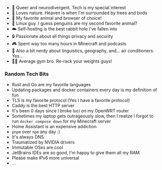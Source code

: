 - 🌈 Queer and neurodivergent. Tech is my special interest
- 🌲 Loves nature. Heaven is when I'm surrounded by trees and birds
- 🦊 My favorite animal and browser of choice!
- 🐧 Linux guy. I guess penguins are my second favorite animal?
- ☁️ Self-hosting is the best rabbit hole I've fallen into
- 🔒 Passionate about all things privacy and security
- 🎮 Spent way too many hours in Minecraft and podcasts
- 💬 Also a bit nerdy about linguistics, geography, and... air conditioners. Yes...
- 🏋🏻 Average gym bro. Re-rack your weights guys!

### Random Tech Bits
- Rust and Go are my favorite languages
- Updating packages and docker containers every day is my definition of fun
- TLS is my favorite protocol (Yes I have a favorite protocol)
- Caddy is the best HTTP server
- It's been 0 days since I broke luci on my OpenWRT router
- Sometimes my laptop gets outrageously slow, then I realize I forgot to run `docker compose down` for my Minecraft server
- Home Assistant is an expensive addiction
- `pnpm` over `npm` any day :)
- It's always DNS
- Traumatized by NVIDIA drivers
- Immutable OSes are cool
- JetBrains IDEs are so good, I'm happy to give them all my RAM
- Please make IPv6 more universal
- ...
